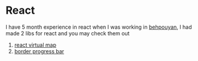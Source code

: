# React

I have 5 month experience in react when I was working in [behpouyan](https://behpouyan,ir), I had made 2 libs for react and you may check them out

1. [react virtual map](/Projects/React-virtual-map.md)
2. [border progress bar](/Projects/Border-progress-bar.md)